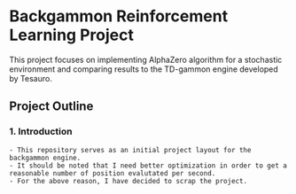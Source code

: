 # Backgammon Reinforcement Learning Project
This project focuses on implementing AlphaZero algorithm for a stochastic environment and comparing results to the TD-gammon engine developed by Tesauro. 

## Project Outline

### 1. **Introduction**
    - This repository serves as an initial project layout for the backgammon engine. 
    - It should be noted that I need better optimization in order to get a reasonable number of position evalutated per second. 
    - For the above reason, I have decided to scrap the project. 
